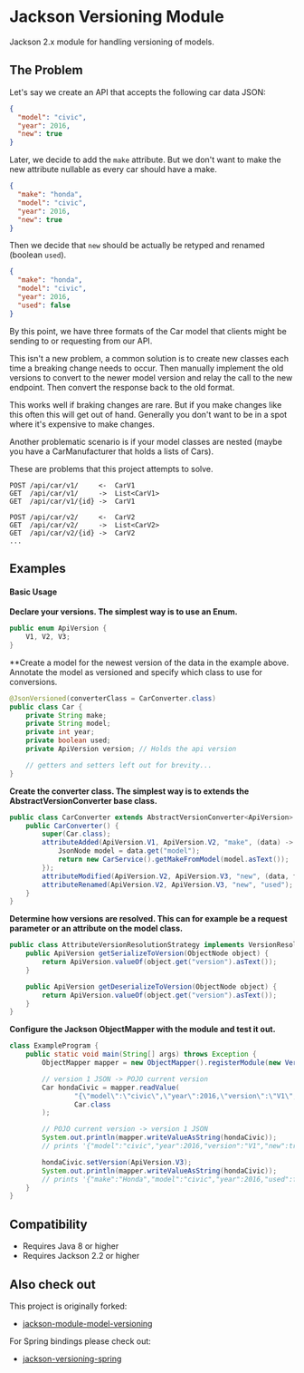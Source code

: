 # Jackson Versioning Module
Jackson 2.x module for handling versioning of models.

## The Problem
Let's say we create an API that accepts the following car data JSON:
```json
{
  "model": "civic",
  "year": 2016,
  "new": true
}
```

Later, we decide to add the `make` attribute. But we don't want to make the new attribute nullable as every car should have a make.

```json
{
  "make": "honda",
  "model": "civic",
  "year": 2016,
  "new": true
}
```

Then we decide that `new` should be actually be retyped and renamed (boolean `used`).
```json
{
  "make": "honda",
  "model": "civic",
  "year": 2016,
  "used": false
}
```

By this point, we have three formats of the Car model that clients might be sending to 
or requesting from our API. 

This isn't a new problem, a common solution is to create new classes each time a breaking
change needs to occur. Then manually implement the old versions to convert to the newer 
model version and relay the call to the new endpoint. Then convert the response back 
to the old format.

This works well if braking changes are rare. But if you make changes like this often 
this will get out of hand. Generally you don't want to be in a spot where it's 
expensive to make changes.

Another problematic scenario is if your model classes are nested (maybe you have a 
CarManufacturer that holds a lists of Cars).  

These are problems that this project attempts to solve.

```
POST /api/car/v1/     <-  CarV1
GET  /api/car/v1/     ->  List<CarV1>
GET  /api/car/v1/{id} ->  CarV1

POST /api/car/v2/     <-  CarV2
GET  /api/car/v2/     ->  List<CarV2>
GET  /api/car/v2/{id} ->  CarV2
...
```

## Examples

#### Basic Usage

**Declare your versions. The simplest way is to use an Enum.**

```java
public enum ApiVersion {
    V1, V2, V3;
}
```

**Create a model for the newest version of the data in the example above. Annotate the 
model as versioned and specify which class to use for conversions.

```java
@JsonVersioned(converterClass = CarConverter.class)
public class Car {
    private String make;
    private String model;
    private int year;
    private boolean used;
    private ApiVersion version; // Holds the api version

    // getters and setters left out for brevity...
}
```

**Create the converter class. The simplest way is to extends the AbstractVersionConverter base class.**
```java
public class CarConverter extends AbstractVersionConverter<ApiVersion> {
    public CarConverter() {
        super(Car.class);
        attributeAdded(ApiVersion.V1, ApiVersion.V2, "make", (data) -> {
            JsonNode model = data.get("model");
            return new CarService().getMakeFromModel(model.asText());
        });
        attributeModified(ApiVersion.V2, ApiVersion.V3, "new", (data, field) -> !field.asBoolean(), (data, field) -> !field.asBoolean());
        attributeRenamed(ApiVersion.V2, ApiVersion.V3, "new", "used");
    }
}
```

**Determine how versions are resolved. This can for example be a request parameter or an attribute on the model class.**

```java
public class AttributeVersionResolutionStrategy implements VersionResolutionStrategy<ApiVersion> {
    public ApiVersion getSerializeToVersion(ObjectNode object) {
        return ApiVersion.valueOf(object.get("version").asText());
    }

    public ApiVersion getDeserializeToVersion(ObjectNode object) {
        return ApiVersion.valueOf(object.get("version").asText());
    }
}
```

**Configure the Jackson ObjectMapper with the module and test it out.**
```java
class ExampleProgram {
    public static void main(String[] args) throws Exception {
        ObjectMapper mapper = new ObjectMapper().registerModule(new VersioningModule(new EnumVersionsDescription<>(ApiVersion.class), new AttributeVersionResolutionStrategy()));

        // version 1 JSON -> POJO current version
        Car hondaCivic = mapper.readValue(
                "{\"model\":\"civic\",\"year\":2016,\"version\":\"V1\",\"new\":true}",
                Car.class
        );

        // POJO current version -> version 1 JSON
        System.out.println(mapper.writeValueAsString(hondaCivic));
        // prints '{"model":"civic","year":2016,"version":"V1","new":true}'

        hondaCivic.setVersion(ApiVersion.V3);
        System.out.println(mapper.writeValueAsString(hondaCivic));
        // prints '{"make":"Honda","model":"civic","year":2016,"used":false,"version":"V3"}'
    }
}
```

## Compatibility
* Requires Java 8 or higher
* Requires Jackson 2.2 or higher

## Also check out

This project is originally forked: 
* [jackson-module-model-versioning](https://github.com/jonpeterson/jackson-module-model-versioning)

For Spring bindings please check out:
* [jackson-versioning-spring](https://github.com/plilja/jackson-versioning-spring)
